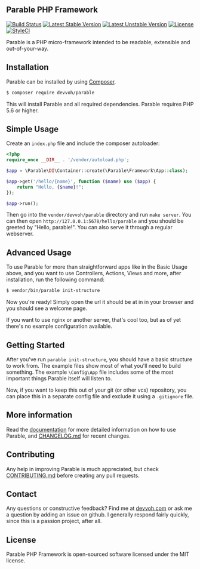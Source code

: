 ## Parable PHP Framework

[![Build Status](https://travis-ci.org/devvoh/parable.svg?branch=master)](https://travis-ci.org/devvoh/parable)
[![Latest Stable Version](https://poser.pugx.org/devvoh/parable/v/stable)](https://packagist.org/packages/devvoh/parable)
[![Latest Unstable Version](https://poser.pugx.org/devvoh/parable/v/unstable)](https://packagist.org/packages/devvoh/parable)
[![License](https://poser.pugx.org/devvoh/parable/license)](https://packagist.org/packages/devvoh/parable)
[![StyleCI](https://styleci.io/repos/37279417/shield?branch=master)](https://styleci.io/repos/37279417)

Parable is a PHP micro-framework intended to be readable, extensible and out-of-your-way.

## Installation

Parable can be installed by using [Composer](http://getcomposer.org/).

```bash
$ composer require devvoh/parable
```

This will install Parable and all required dependencies. Parable requires PHP 5.6 or higher.

## Simple Usage

Create an `index.php` file and include the composer autoloader: 

```php
<?php
require_once __DIR__ . '/vendor/autoload.php';

$app = \Parable\DI\Container::create(\Parable\Framework\App::class);

$app->get('/hello/{name}', function ($name) use ($app) {
    return "Hello, {$name}!";
});

$app->run();
```

Then go into the `vendor/devvoh/parable` directory and run `make server`. You can then open `http://127.0.0.1:5678/hello/parable` and you should be greeted by "Hello, parable!". You can also serve it through a regular webserver.

## Advanced Usage

To use Parable for more than straightforward apps like in the Basic Usage above, and you want to use Controllers, Actions, Views and more, after installation, run the following command:

```bash
$ vendor/bin/parable init-structure
```

Now you're ready! Simply open the url it should be at in in your browser and you should see a welcome page.

If you want to use nginx or another server, that's cool too, but as of yet there's no example configuration available.

## Getting Started

After you've run `parable init-structure`, you should have a basic structure to work from. The example files show most of what you'll need to build something. The example `\Config\App` file includes some of the most important things Parable itself will listen to.

Now, if you want to keep this out of your git (or other vcs) repository, you can place this in a separate config file and exclude it using a `.gitignore` file.

## More information

Read the [documentation](https://devvoh.com/parable/documentation) for more detailed information on how to use Parable, and [CHANGELOG.md](CHANGELOG.md) for recent changes.

## Contributing

Any help in improving Parable is much appreciated, but check [CONTRIBUTING.md](CONTRIBUTING.md) before creating any pull requests.

## Contact

Any questions or constructive feedback? Find me at [devvoh.com](http://devvoh.com) or ask me a question by adding an issue on github. I generally respond fairly quickly, since this is a passion project, after all.

## License

Parable PHP Framework is open-sourced software licensed under the MIT license.
